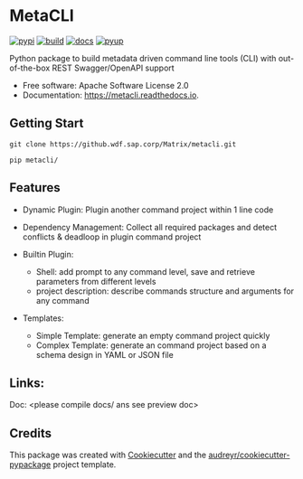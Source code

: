 # MetaCLI

[![pypi](https://img.shields.io/pypi/v/metacli.svg)](https://pypi.python.org/pypi/metacli)
[![build](https://img.shields.io/travis/tw4dl/metacli.svg)](https://travis-ci.org/tw4dl/metacli)
[![docs](https://readthedocs.org/projects/metacli/badge/?version=latest)](https://metacli.readthedocs.io/en/latest/?badge=latest)
[![pyup](https://pyup.io/repos/github/tw4dl/metacli/shield.svg)](https://pyup.io/repos/github/tw4dl/metacli/)



Python package to build metadata driven command line tools (CLI) with out-of-the-box REST Swagger/OpenAPI support


+ Free software: Apache Software License 2.0
+ Documentation: https://metacli.readthedocs.io.



## Getting Start


```
git clone https://github.wdf.sap.corp/Matrix/metacli.git

pip metacli/

```

## Features
+ Dynamic Plugin:
    Plugin another command project within 1 line code

+ Dependency Management:
    Collect all required packages and detect conflicts & deadloop in plugin command project
    
+ Builtin Plugin:
    + Shell: add prompt to any command level, save and retrieve parameters from different levels
    + project description: describe commands structure and arguments for any command
    
+ Templates:
    + Simple Template: generate an empty command project quickly
    + Complex Template: generate an command project based on a schema design in YAML or JSON file
    

## Links:
Doc: <please compile docs/ ans see preview doc>
    
## Credits

This package was created with [Cookiecutter](https://github.com/audreyr/cookiecutter) and the [audreyr/cookiecutter-pypackage](https://github.com/audreyr/cookiecutter-pypackage) project template.



